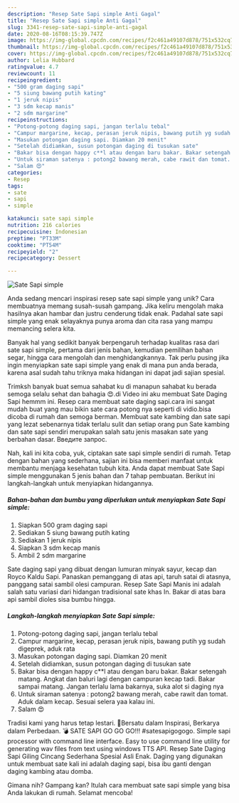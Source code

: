 ```yaml
---
description: "Resep Sate Sapi simple Anti Gagal"
title: "Resep Sate Sapi simple Anti Gagal"
slug: 3341-resep-sate-sapi-simple-anti-gagal
date: 2020-08-16T08:15:39.747Z
image: https://img-global.cpcdn.com/recipes/f2c461a49107d878/751x532cq70/sate-sapi-simple-foto-resep-utama.jpg
thumbnail: https://img-global.cpcdn.com/recipes/f2c461a49107d878/751x532cq70/sate-sapi-simple-foto-resep-utama.jpg
cover: https://img-global.cpcdn.com/recipes/f2c461a49107d878/751x532cq70/sate-sapi-simple-foto-resep-utama.jpg
author: Lelia Hubbard
ratingvalue: 4.7
reviewcount: 11
recipeingredient:
- "500 gram daging sapi"
- "5 siung bawang putih kating"
- "1 jeruk nipis"
- "3 sdm kecap manis"
- "2 sdm margarine"
recipeinstructions:
- "Potong-potong daging sapi, jangan terlalu tebal"
- "Campur margarine, kecap, perasan jeruk nipis, bawang putih yg sudah digeprek, aduk rata"
- "Masukan potongan daging sapi. Diamkan 20 menit"
- "Setelah didiamkan, susun potongan daging di tusukan sate"
- "Bakar bisa dengan happy c**l atau dengan baru bakar. Bakar setengah matang. Angkat dan baluri lagi dengan campuran kecap tadi. Bakar sampai matang. Jangan terlalu lama bakarnya, suka alot si daging nya"
- "Untuk siraman satenya : potong2 bawang merah, cabe rawit dan tomat. Aduk dalam kecap. Sesuai selera yaa kalau ini."
- "Salam 😍"
categories:
- Resep
tags:
- sate
- sapi
- simple

katakunci: sate sapi simple 
nutrition: 216 calories
recipecuisine: Indonesian
preptime: "PT33M"
cooktime: "PT54M"
recipeyield: "2"
recipecategory: Dessert

---
```



![Sate Sapi simple](https://img-global.cpcdn.com/recipes/f2c461a49107d878/751x532cq70/sate-sapi-simple-foto-resep-utama.jpg)

Anda sedang mencari inspirasi resep sate sapi simple yang unik? Cara membuatnya memang susah-susah gampang. Jika keliru mengolah maka hasilnya akan hambar dan justru cenderung tidak enak. Padahal sate sapi simple yang enak selayaknya punya aroma dan cita rasa yang mampu memancing selera kita.

Banyak hal yang sedikit banyak berpengaruh terhadap kualitas rasa dari sate sapi simple, pertama dari jenis bahan, kemudian pemilihan bahan segar, hingga cara mengolah dan menghidangkannya. Tak perlu pusing jika ingin menyiapkan sate sapi simple yang enak di mana pun anda berada, karena asal sudah tahu triknya maka hidangan ini dapat jadi sajian spesial.

Trimksh banyak buat semua sahabat ku di manapun sahabat ku berada semoga selalu sehat dan bahagia 😍.di Video ini aku membuat Sate Daging Sapi hemmm ini. Resep cara membuat sate daging sapi.cara ini sangat mudah buat yang mau bikin sate cara potong nya seperti di vidio.bisa dicoba di rumah dan semoga berman. Membuat sate kambing dan sate sapi yang lezat sebenarnya tidak terlalu sulit dan setiap orang pun Sate kambing dan sate sapi sendiri merupakan salah satu jenis masakan sate yang berbahan dasar. Введите запрос.


Nah, kali ini kita coba, yuk, ciptakan sate sapi simple sendiri di rumah. Tetap dengan bahan yang sederhana, sajian ini bisa memberi manfaat untuk membantu menjaga kesehatan tubuh kita. Anda dapat membuat Sate Sapi simple menggunakan 5 jenis bahan dan 7 tahap pembuatan. Berikut ini langkah-langkah untuk menyiapkan hidangannya.

<!--inarticleads1-->

##### Bahan-bahan dan bumbu yang diperlukan untuk menyiapkan Sate Sapi simple:

1. Siapkan 500 gram daging sapi
1. Sediakan 5 siung bawang putih kating
1. Sediakan 1 jeruk nipis
1. Siapkan 3 sdm kecap manis
1. Ambil 2 sdm margarine


Sate daging sapi yang dibuat dengan lumuran minyak sayur, kecap dan Royco Kaldu Sapi. Panaskan pemanggang di atas api, taruh satai di atasnya, panggang satai sambil olesi campuran. Resep Sate Sapi Manis ini adalah salah satu variasi dari hidangan tradisional sate khas In. Bakar di atas bara api sambil dioles sisa bumbu hingga. 

<!--inarticleads2-->

##### Langkah-langkah menyiapkan Sate Sapi simple:

1. Potong-potong daging sapi, jangan terlalu tebal
1. Campur margarine, kecap, perasan jeruk nipis, bawang putih yg sudah digeprek, aduk rata
1. Masukan potongan daging sapi. Diamkan 20 menit
1. Setelah didiamkan, susun potongan daging di tusukan sate
1. Bakar bisa dengan happy c**l atau dengan baru bakar. Bakar setengah matang. Angkat dan baluri lagi dengan campuran kecap tadi. Bakar sampai matang. Jangan terlalu lama bakarnya, suka alot si daging nya
1. Untuk siraman satenya : potong2 bawang merah, cabe rawit dan tomat. Aduk dalam kecap. Sesuai selera yaa kalau ini.
1. Salam 😍


Tradisi kami yang harus tetap lestari. 📣Bersatu dalam Inspirasi, Berkarya dalam Perbedaan. 💣 SATE SAPI GO GO GO!!! #satesapigogogo. Simple sapi processor with command line interface. Easy to use command line utility for generating wav files from text using windows TTS API. Resep Sate Daging Sapi Giling Cincang Sederhana Spesial Asli Enak. Daging yang digunakan untuk membuat sate kali ini adalah daging sapi, bisa ibu ganti dengan daging kambing atau domba. 

Gimana nih? Gampang kan? Itulah cara membuat sate sapi simple yang bisa Anda lakukan di rumah. Selamat mencoba!
